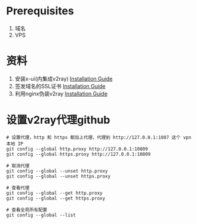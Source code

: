 # Prerequisites
1. 域名
2. VPS

# 资料
1. 安装x-ui(内集成v2ray) [Installation Guide](install%20x%20ui/README.md)
2. 签发域名的SSL证书 [Installation Guide](Install%20Certificates%20For%20Nginx/README.md)
3. 利用nginx伪装v2ray  [Installation Guide](nginx-with-v2ray/README.md)


# 设置v2ray代理github
```
# 设置代理，http 和 https 都加上代理，代理到 http://127.0.0.1:1087 这个 vpn 本地 IP
git config --global http.proxy http://127.0.0.1:10809 
git config --global https.proxy http://127.0.0.1:10809

# 取消代理
git config --global --unset http.proxy
git config --global --unset https.proxy

# 查看代理
git config --global --get http.proxy
git config --global --get https.proxy

# 查看全局所有配置
git config --global --list
```
